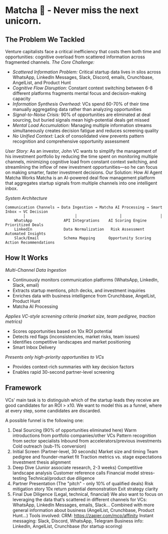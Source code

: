 # Matcha 🚀 - Never miss the next unicorn.

## The Problem We Tackled

Venture capitalists face a critical inefficiency that costs them both time and opportunities: cognitive overload from scattered information across fragmented channels.
_The Core Challenge:_

-   _Scattered Information Problem:_ Critical startup data lives in silos across WhatsApp, LinkedIn Messages, Slack, Discord, emails, Crunchbase, AngelList, and Product Hunt
-   _Cognitive Flow Disruption:_ Constant context switching between 6-8 different platforms fragments mental focus and decision-making capacity
-   _Information Synthesis Overhead:_ VCs spend 60-70% of their time manually aggregating data rather than analyzing opportunities
-   _Signal-to-Noise Crisis:_ 90% of opportunities are eliminated at deal sourcing, but buried signals mean high-potential deals get missed
-   _Mental Load Accumulation:_ Managing multiple information streams simultaneously creates decision fatigue and reduces screening quality
-   _No Unified Context:_ Lack of consolidated view prevents pattern recognition and comprehensive opportunity assessment

_User Story:_ As an investor, John VC wants to simplify the management of his investment portfolio by reducing the time spent on monitoring multiple channels, minimizing cognitive load from constant context switching, and streamlining the inflow of new investment opportunities—so he can focus on making smarter, faster investment decisions.
Our Solution: How AI Agent Matcha Works
Matcha is an AI-powered deal flow management platform that aggregates startup signals from multiple channels into one intelligent inbox.

_System Architecture_

```
Communication Channels → Data Ingestion → Matcha AI Processing → Smart Inbox → VC Decision
        │                      │                   │                 │
    WhatsApp              API Integrations    AI Scoring Engine   Prioritized Deals
    LinkedIn              Data Normalization   Risk Assessment    Automated Insights
    Slack/Email           Schema Mapping      Opportunity Scoring  Action Recommendations
```

## How It Works

_Multi-Channel Data Ingestion_

-   Continuously monitors communication platforms (WhatsApp, LinkedIn, Slack, email)
-   Extracts startup mentions, pitch decks, and investment inquiries
-   Enriches data with business intelligence from Crunchbase, AngelList, Product Hunt
-   Matcha AI Processing

_Applies VC-style screening criteria (market size, team pedigree, traction metrics)_

-   Scores opportunities based on 10x ROI potential
-   Detects red flags (inconsistencies, market risks, team issues)
-   Identifies competitive landscapes and market positioning
-   Smart Inbox Delivery

_Presents only high-priority opportunities to VCs_

-   Provides context-rich summaries with key decision factors
-   Enables rapid 30-second partner-level screening

## Framework

VCs' main task is to distinguish which of the startup leads they receive are good candidates for an ROI > x10. We want to model this as a funnel, where at every step, some candidates are discarded.

A possible funnel is the following one:

1. Deal Sourcing (90% of opportunities eliminated here)
   Warm introductions from portfolio companies/other VCs
   Pattern recognition from sector specialists
   Inbound from accelerators/previous investments
   Cold outreach (sub-1% conversion)
2. Initial Screen (Partner-level, 30 seconds)
   Market size and timing
   Team pedigree and founder-market fit
   Traction metrics vs. stage expectations
   Investment thesis alignment
3. Deep Dive (Junior associate research, 2-3 weeks)
   Competitive landscape analysis
   Customer reference calls
   Financial model stress-testing
   Technical/product due diligence
4. Partner Presentation (The "pitch" - only 10% of qualified deals)
   Risk mitigation story
   10x return potential demonstration
   Exit strategy clarity
5. Final Due Diligence (Legal, technical, financial)
   We also want to focus on leveraging the data that’s scattered in different channels for VCs: WhatsApp, LinkedIn Messages, emails, Slack… Combined with more general information about business (AngelList, Crunchbase, Product Hunt…)
   Tools involved:
   CRM:
   https://zapier.com/mcp/affinity
   Instant messaging: Slack, Discord, WhatsApp, Telegram
   Business info: LinkedIn, AngelList, Crunchbase (for startup scoring)
